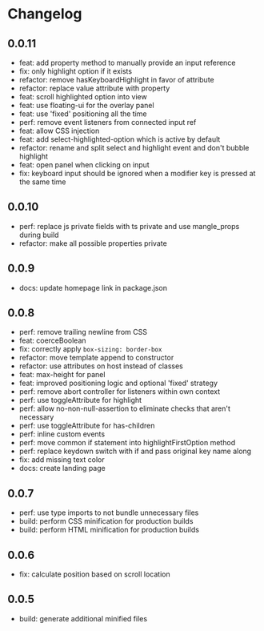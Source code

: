 # Changelog

## 0.0.11

- feat: add property method to manually provide an input reference
- fix: only highlight option if it exists
- refactor: remove hasKeyboardHighlight in favor of attribute
- refactor: replace value attribute with property
- feat: scroll highlighted option into view
- feat: use floating-ui for the overlay panel
- feat: use 'fixed' positioning all the time
- perf: remove event listeners from connected input ref
- feat: allow CSS injection
- feat: add select-highlighted-option which is active by default
- refactor: rename and split select and highlight event and don't bubble highlight
- feat: open panel when clicking on input
- fix: keyboard input should be ignored when a modifier key is pressed at the same time

## 0.0.10

- perf: replace js private fields with ts private and use mangle_props during build
- refactor: make all possible properties private

## 0.0.9

- docs: update homepage link in package.json

## 0.0.8

- perf: remove trailing newline from CSS
- feat: coerceBoolean
- fix: correctly apply `box-sizing: border-box`
- refactor: move template append to constructor
- refactor: use attributes on host instead of classes
- feat: max-height for panel
- feat: improved positioning logic and optional 'fixed' strategy
- perf: remove abort controller for listeners within own context
- perf: use toggleAttribute for highlight
- perf: allow no-non-null-assertion to eliminate checks that aren't necessary
- perf: use toggleAttribute for has-children
- perf: inline custom events
- perf: move common if statement into highlightFirstOption method
- perf: replace keydown switch with if and pass original key name along
- fix: add missing text color
- docs: create landing page

## 0.0.7

- perf: use type imports to not bundle unnecessary files
- build: perform CSS minification for production builds
- build: perform HTML minification for production builds

## 0.0.6

- fix: calculate position based on scroll location

## 0.0.5

- build: generate additional minified files
